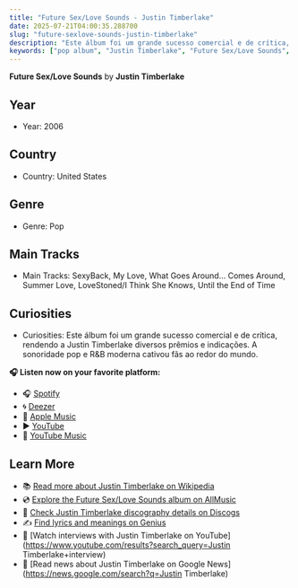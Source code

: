 ```yaml
---
title: "Future Sex/Love Sounds - Justin Timberlake"
date: 2025-07-21T04:00:35.288700
slug: "future-sexlove-sounds-justin-timberlake"
description: "Este álbum foi um grande sucesso comercial e de crítica, rendendo a Justin Timberlake diversos prêmios e indicações."
keywords: ["pop album", "Justin Timberlake", "Future Sex/Love Sounds", "music"]
---
```


**Future Sex/Love Sounds** by **Justin Timberlake**
## Year
- Year: 2006
## Country
- Country: United States
## Genre
- Genre: Pop
## Main Tracks
- Main Tracks: SexyBack, My Love, What Goes Around... Comes Around, Summer Love, LoveStoned/I Think She Knows, Until the End of Time
## Curiosities
- Curiosities: Este álbum foi um grande sucesso comercial e de crítica, rendendo a Justin Timberlake diversos prêmios e indicações. A sonoridade pop e R&B moderna cativou fãs ao redor do mundo.



**🎧 Listen now on your favorite platform:**

- 🎧 [Spotify](https://open.spotify.com/search/Future%20Sex/Love%20Sounds%20Justin%20Timberlake)
- 🌀 [Deezer](https://www.deezer.com/search/Future%20Sex/Love%20Sounds%20Justin%20Timberlake)
- 🍎 [Apple Music](https://music.apple.com/search?term=Future%20Sex/Love%20Sounds%20Justin%20Timberlake)
- ▶️ [YouTube](https://www.youtube.com/results?search_query=Future%20Sex/Love%20Sounds%20Justin%20Timberlake)
- 🎵 [YouTube Music](https://music.youtube.com/search?q=Future%20Sex/Love%20Sounds%20Justin%20Timberlake)

## Learn More

- 📚 [Read more about Justin Timberlake on Wikipedia](https://en.wikipedia.org/wiki/Justin+Timberlake)
- 💿 [Explore the Future Sex/Love Sounds album on AllMusic](https://www.allmusic.com/search/albums/Future+Sex%2FLove+Sounds)
- 📀 [Check Justin Timberlake discography details on Discogs](https://www.discogs.com/search/?q=Future+Sex%2FLove+Sounds+Justin+Timberlake&type=all)
- ✍️ [Find lyrics and meanings on Genius](https://genius.com/search?q=Future+Sex%2FLove+Sounds%20Justin+Timberlake)
- 🎤 [Watch interviews with Justin Timberlake on YouTube](https://www.youtube.com/results?search_query=Justin Timberlake+interview)
- 📰 [Read news about Justin Timberlake on Google News](https://news.google.com/search?q=Justin Timberlake)